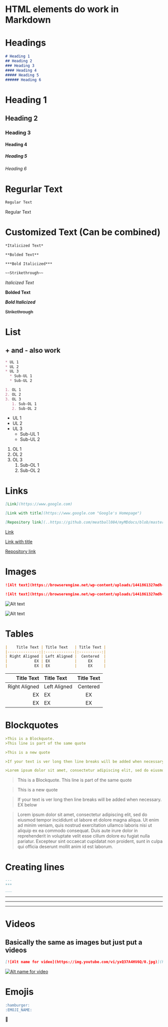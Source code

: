 # HTML elements do work in Markdown

# Headings

```md
# Heading 1
## Heading 2
### Heading 3 
#### Heading 4
##### Heading 5
###### Heading 6
```

# Heading 1
## Heading 2
### Heading 3 
#### Heading 4
##### Heading 5
###### Heading 6

# Regurlar Text

```md
Regular Text
```

Regular Text

# Customized Text (Can be combined)

```md
*Italicized Text*

**Bolded Text**

***Bold Italicized***

~~Strikethrough~~
```

*Italicized Text*

**Bolded Text**

***Bold Italicized***

~~Strikethrough~~

# List

## + and - also work

```md
* UL 1
* UL 2
* UL 3
  * Sub-UL 1
  * Sub-UL 2

1. OL 1
2. OL 2
3. OL 3
   1. Sub-OL 1
   2. Sub-OL 2
```

* UL 1
* UL 2
* UL 3
  * Sub-UL 1
  * Sub-UL 2

1. OL 1
2. OL 2
3. OL 3
   1. Sub-OL 1
   2. Sub-OL 2

# Links

```md
[Link](https://www.google.com)

[Link with title](https://www.google.com "Google's Homepage")

[Repository link](..https://github.com/meatball084/myMDdocs/blob/master/fib.py)
```

[Link](https://www.google.com)

[Link with title](https://www.google.com "Google's Homepage")

[Repository link](..https://github.com/meatball084/myMDdocs/blob/master/fib.py)

# Images

```md
![Alt text](https://browserengine.net/wp-content/uploads/1441861327mdh-logo-new.png)

![Alt text](https://browserengine.net/wp-content/uploads/1441861327mdh-logo-new.png "Image title")
```

![Alt text](https://browserengine.net/wp-content/uploads/1441861327mdh-logo-new.png)

![Alt text](https://browserengine.net/wp-content/uploads/1441861327mdh-logo-new.png "Image title")

# Tables

```md
|    Title Text | Title Text   | Title Text |
|--------------:|:-------------|:----------:|
| Right Aligned | Left Aligned |  Centered  |
|            EX | EX           |     EX     |
|            EX | EX           |     EX     |
```

|    Title Text | Title Text   | Title Text |
|--------------:|:-------------|:----------:|
| Right Aligned | Left Aligned |  Centered  |
|            EX | EX           |     EX     |
|            EX | EX           |     EX     |

# Blockquotes

```md
>This is a Blockquote.
>This line is part of the same quote

>This is a new quote

>If your text is ver long then line breaks will be added when necessary. EX below

>Lorem ipsum dolor sit amet, consectetur adipiscing elit, sed do eiusmod tempor incididunt ut labore et dolore magna aliqua. Ut enim ad minim veniam, quis nostrud exercitation ullamco laboris nisi ut aliquip ex ea commodo consequat. Duis aute irure dolor in reprehenderit in voluptate velit esse cillum dolore eu fugiat nulla pariatur. Excepteur sint occaecat cupidatat non proident, sunt in culpa qui officia deserunt mollit anim id est laborum.
```

>This is a Blockquote.
>This line is part of the same quote

>This is a new quote

>If your text is ver long then line breaks will be added when necessary. EX below

>Lorem ipsum dolor sit amet, consectetur adipiscing elit, sed do eiusmod tempor incididunt ut labore et dolore magna aliqua. Ut enim ad minim veniam, quis nostrud exercitation ullamco laboris nisi ut aliquip ex ea commodo consequat. Duis aute irure dolor in reprehenderit in voluptate velit esse cillum dolore eu fugiat nulla pariatur. Excepteur sint occaecat cupidatat non proident, sunt in culpa qui officia deserunt mollit anim id est laborum.

# Creating lines
```md
---
***
___
```

---
***
___

# Videos

## Basically the same as images but just put a videos

```md
[![Alt name for video](https://img.youtube.com/vi/yxQ37A4HV6Q/0.jpg)](https://www.youtube.com/watch?v=yxQ37A4HV6Q "Video Title")
```

[![Alt name for video](https://img.youtube.com/vi/yxQ37A4HV6Q/0.jpg)](https://www.youtube.com/watch?v=yxQ37A4HV6Q "Video Title")

# Emojis
```md
:hamburger:
:EMOJI_NAME:
```

:hamburger:
